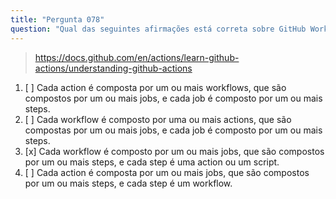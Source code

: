 ```yaml
---
title: "Pergunta 078"
question: "Qual das seguintes afirmações está correta sobre GitHub Workflows e Actions?"
---
```



> https://docs.github.com/en/actions/learn-github-actions/understanding-github-actions
1. [ ] Cada action é composta por um ou mais workflows, que são compostos por um ou mais jobs, e cada job é composto por um ou mais steps.
1. [ ] Cada workflow é composto por uma ou mais actions, que são compostas por um ou mais jobs, e cada job é composto por um ou mais steps.
1. [x] Cada workflow é composto por um ou mais jobs, que são compostos por um ou mais steps, e cada step é uma action ou um script.
1. [ ] Cada action é composta por um ou mais jobs, que são compostos por um ou mais steps, e cada step é um workflow.
